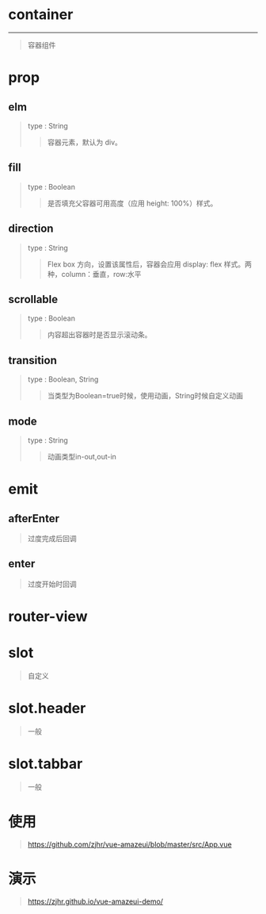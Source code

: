 # container
---
>容器组件

# prop

## elm
>type : String
>>容器元素，默认为 div。

## fill
>type : Boolean
>>是否填充父容器可用高度（应用 height: 100%）样式。

## direction
>type : String
>>Flex box 方向，设置该属性后，容器会应用 display: flex 样式。两种，column：垂直，row:水平

## scrollable
>type : Boolean
>>内容超出容器时是否显示滚动条。

## transition
>type : Boolean, String
>>当类型为Boolean=true时候，使用动画，String时候自定义动画

## mode
>type : String
>>动画类型in-out,out-in

# emit

## afterEnter
>过度完成后回调

## enter
>过度开始时回调

# router-view
# slot
>自定义
# slot.header
>一般<navbar></navbar>
# slot.tabbar
>一般<tabbar></tabbar>

# 使用
><a>https://github.com/zjhr/vue-amazeui/blob/master/src/App.vue</a>

# 演示
><a>https://zjhr.github.io/vue-amazeui-demo/</a>
